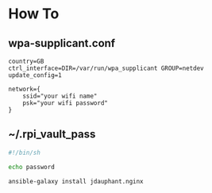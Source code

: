 # How To

## wpa-supplicant.conf

```
country=GB
ctrl_interface=DIR=/var/run/wpa_supplicant GROUP=netdev
update_config=1

network={
    ssid="your wifi name"
    psk="your wifi password"
}
```

## ~/.rpi_vault_pass

```sh
#!/bin/sh

echo password
```

`ansible-galaxy install jdauphant.nginx`
